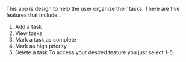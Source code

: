 This app is design to help the user organize their tasks. There are five features that include...
1. Add a task
2. View tasks
3. Mark a task as complete
4. Mark as high priority
5. Delete a task
To access your desired feature you just select 1-5.
